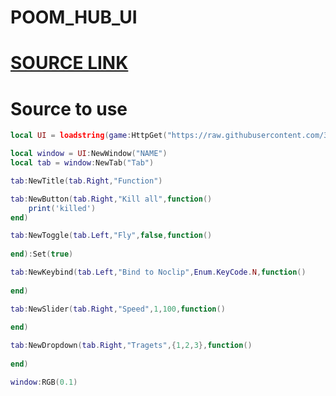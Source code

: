 # POOM_HUB_UI

# [SOURCE LINK](https://raw.githubusercontent.com/3345-c-a-t-s-u-s/POOM_HUB_UI/main/source.lua)

# Source to use

```lua
local UI = loadstring(game:HttpGet("https://raw.githubusercontent.com/3345-c-a-t-s-u-s/POOM_HUB_UI/main/source.lua"))()

local window = UI:NewWindow("NAME")
local tab = window:NewTab("Tab")

tab:NewTitle(tab.Right,"Function")

tab:NewButton(tab.Right,"Kill all",function()
	print('killed')
end)

tab:NewToggle(tab.Left,"Fly",false,function()
	
end):Set(true)

tab:NewKeybind(tab.Left,"Bind to Noclip",Enum.KeyCode.N,function()
	
end)

tab:NewSlider(tab.Right,"Speed",1,100,function()
	
end)

tab:NewDropdown(tab.Right,"Tragets",{1,2,3},function()
	
end)

window:RGB(0.1)
```
